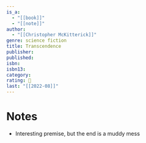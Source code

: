 ```yaml
---
is_a:
  - "[[book]]"
  - "[[note]]"
author:
  - "[[Christopher McKitterick]]"
genre: science fiction
title: Transcendence
publisher: 
published: 
isbn: 
isbn13: 
category: 
rating: 🤞
last: "[[2022-08]]"
---
```

# Notes
- Interesting premise, but the end is a muddy mess
